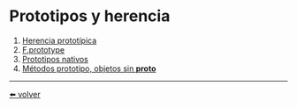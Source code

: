 # Prototipos y herencia

1.  [Herencia prototípica](https://github.com/VictorHugoAguilar/javascript-interview-questions-explained/blob/main/theory/prototypes/prototype-inheritance/readme.md)
2.  [F.prototype](https://github.com/VictorHugoAguilar/javascript-interview-questions-explained/blob/main/theory/prototypes/function-prototype/readme.md)
3.  [Prototipos nativos]()
4.  [Métodos prototipo, objetos sin __proto__]()

---
[⬅️ volver](https://github.com/VictorHugoAguilar/javascript-interview-questions-explained/blob/main/theory/readme.md)
